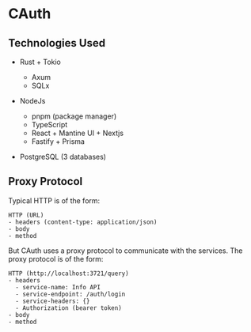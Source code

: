# CAuth

## Technologies Used

- Rust + Tokio

  - Axum
  - SQLx

- NodeJs

  - pnpm (package manager)
  - TypeScript
  - React + Mantine UI + Nextjs
  - Fastify + Prisma

- PostgreSQL (3 databases)

## Proxy Protocol

Typical HTTP is of the form:

```
HTTP (URL)
- headers (content-type: application/json)
- body
- method
```

But CAuth uses a proxy protocol to communicate with the services. The proxy protocol is of the form:

```
HTTP (http://localhost:3721/query)
- headers
  - service-name: Info API
  - service-endpoint: /auth/login
  - service-headers: {}
  - Authorization (bearer token)
- body
- method
```
